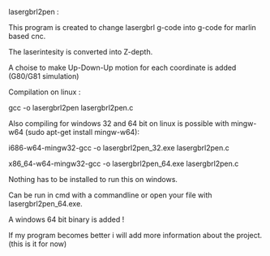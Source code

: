 lasergbrl2pen :

This program is created to change lasergbrl g-code into g-code for marlin based cnc.

The laserintesity is converted into Z-depth.

A choise to make Up-Down-Up motion for each coordinate is added (G80/G81 simulation)

Compilation on linux :

gcc -o  lasergbrl2pen lasergbrl2pen.c

Also compiling for windows 32 and 64 bit on linux is possible with mingw-w64 (sudo apt-get install mingw-w64):

i686-w64-mingw32-gcc -o lasergbrl2pen_32.exe lasergbrl2pen.c

x86_64-w64-mingw32-gcc -o lasergbrl2pen_64.exe lasergbrl2pen.c

Nothing has to be installed to run this on windows.

Can be run in cmd with a commandline or open your file with lasergbrl2pen_64.exe.

A windows 64 bit binary is added !


If my program becomes better i will add more information about the project.
(this is it for now)

